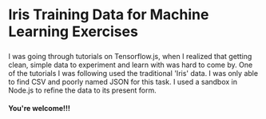 # Iris Training Data for Machine Learning Exercises
#####
I was going through tutorials on Tensorflow.js, when I realized that getting clean, simple data to experiment and learn with was hard to come by. One of the tutorials I was following used the traditional 'Iris' data. I was only able to find CSV and poorly named JSON for this task. I used a sandbox in Node.js to refine the data to its present form.

#### You're welcome!!!
